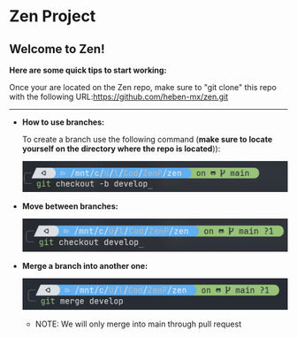 # Zen Project

## Welcome to Zen!

**Here are some quick tips to start working:**

Once your are located on the Zen repo, make sure to "git clone" this repo with the following URL:[https://github.com/heben-mx/zen.git
]()

---

* **How to use branches:**

  To create a branch use the following command (**make sure to locate yourself on the directory where the repo is located**)):

  ![img](image/README/1646974363291.png)
* **Move between branches:**

  ![img](image/README/1646974525669.png)
* **Merge a branch into another one:**

  ![](image/README/1646974584754.png)

  * NOTE: We will only merge into main through pull request
